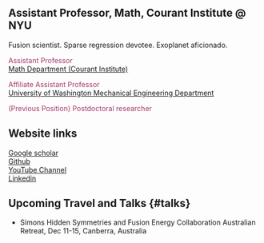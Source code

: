## Assistant Professor, Math, Courant Institute @ NYU
Fusion scientist. Sparse regression devotee. Exoplanet aficionado.

<a><font color="A83869">Assistant Professor </font></a>
<br>
<a href="https://cims.nyu.edu/dynamic/people/faculty/">Math Department (Courant Institute)</a>

<a><font color="A83869">Affiliate Assistant Professor </font></a>
<br>
<a href="https://www.me.washington.edu">University of Washington Mechanical Engineering Department</a>

<a><font color="A83869">(Previous Position) Postdoctoral researcher</font></a>


## Website links
[Google scholar](https://scholar.google.com/citations?user=GiHQDSUAAAAJ&hl=en&authuser=1)
<br>
[Github](https://github.com/akaptano)
<br>
[YouTube Channel](https://www.youtube.com/channel/UCOobVcSNKgE5BjiHABQqe2w)
<br>
[Linkedin](https://www.linkedin.com/in/alan-kaptanoglu)

## Upcoming Travel and Talks {#talks}
* Simons Hidden Symmetries and Fusion Energy Collaboration Australian Retreat, Dec 11-15, Canberra, Australia

